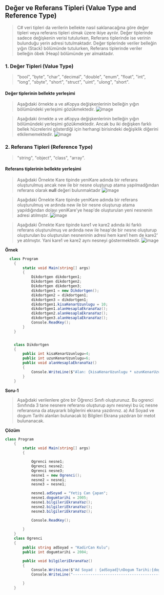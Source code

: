## Değer ve Referans Tipleri (Value Type and Reference Type) ##
>  C# veri tipleri da verilerin bellekte nasıl saklanacağına göre değer tipleri veya referans tipleri olmak üzere ikiye ayrılır.
>  Değer tiplerinde sadece  değişkenin verisi tutulurken, Referans tiplerinde ise  verinin  bulunduğu yerin adresi tutulmaktadır.
>  Değer tiplerinde veriler belleğin yığın (Stack) bölümünde tutulurken, Referans tiplerinde veriler belleğin öbek (Heap) bölümünde yer almaktadır.

### 1. Değer Tipleri (Value Type) ###

> "bool", "byte", "char", "decimal", "double", "enum", "float", "int", "long", "sbyte", "short", "struct", "uint", "ulong", "short".

#### Değer tiplerinin bellekte yerleşimi ####
> Aşağıdaki örnekte a ve aKopya değişkenlerinin belleğin yığın bölümündeki yerleşimi gözükmektedir.
![image](https://user-images.githubusercontent.com/28144917/142982944-01a5bcde-ca89-4b7f-b770-3a9509963d6f.png)

> Aşağıdaki örnekte a ve aKopya değişkenlerinin belleğin yığın bölümündeki yerleşimi gözükmektedir. Ancak bu iki değişken farklı bellek hücrelerini gösterdiği için herhangi birisindeki değişiklik diğerini etkilememektedir.
![image](https://user-images.githubusercontent.com/28144917/142983245-f1b2b212-c7d4-4e96-a7f5-765a906cea1b.png)


### 2. Referans Tipleri (Reference Type) ###

>  "string", "object", "class",  "array".

#### Referans tiplerinin bellekte yerleşimi ####
>Aşağıdaki Örnekte Kare tipinde yeniKare adında bir referans oluşturulmuş ancak new ile bir nesne oluşturup atama yapılmadğından referans olarak **null** değeri bulunmaktadır
![image](https://user-images.githubusercontent.com/28144917/142981838-565fef99-894b-4b87-8ad5-4fee1ef22310.png)

>Aşağıdaki Örnekte Kare tipinde yeniKare adında bir referans oluşturulmuş ve ardında  new ile bir nesne oluşturup atama yapıldığından dolayı yeniKare'ye  heap'de oluşturulan yeni nesnenin adresi atılmıştır.
![image](https://user-images.githubusercontent.com/28144917/142982203-62079f19-7a0f-4b3e-b9f3-b546757244e1.png)

>Aşağıdaki Örnekte Kare tipinde kare1 ve kare2  adında iki farklı referans oluşturulmuş ve ardında  new ile heap'de bir nesne oluşturup oluşturulan bu oluşturulan nesneninin adresi hem kare1 hem de kare2' ye atılmıştır. Yani kare1 ve kare2 aynı nesneyi göstermektedir. 
![image](https://user-images.githubusercontent.com/28144917/142982345-33cae51a-ae10-419e-8f61-32f7a74e4e0c.png)


**Örnek**
```csharp
  class Program
    {
        static void Main(string[] args)
        {
            Dikdortgen dikdortgen1;
            Dikdortgen dikdortgen2;
            Dikdortgen dikdortgen3;
            dikdortgen1 = new Dikdortgen();
            dikdortgen2 = dikdortgen1;
            dikdortgen3 = dikdortgen1;
            dikdortgen1.kisaKenarUzunlugu = 10;
            dikdortgen1.alanHesaplaEkranaYaz();
            dikdortgen2.alanHesaplaEkranaYaz();
            dikdortgen3.alanHesaplaEkranaYaz();
            Console.ReadKey();
        }
    }


    class Dikdortgen
    {
        public int kisaKenarUzunlugu=4;
        public int uzunKenarUzunlugu=6;
        public void alanHesaplaEkranaYaz()
        {
            Console.WriteLine($"Alan: {kisaKenarUzunlugu * uzunKenarUzunlugu}");
        }
    }
```
**Soru-1**

> Aşağıdaki verilenlere göre bir Öğrenci Sınıfı oluşturunuz. Bu ogrenci Sınıfında 3 tane nesnere referansı oluşturup aynı nesneyi bu üç nesne referansına da atayarark bilgilerini ekrana yazdırınız.
a) Ad Soyad ve dogum Tarihi alanları bulunacak
b) Bilgileri Ekrana yazdıran bir metot  bulunanacak.

**Çözüm**

```csharp
class Program
    {
        static void Main(string[] args)
        {

            Ogrenci nesne1;
            Ogrenci nesne2;
            Ogrenci nesne3;
            nesne1 = new Ogrenci();
            nesne2 = nesne1;
            nesne3 = nesne1;

            nesne1.adSoyad = "Yetiş Can Çapan";
            nesne1.dogumtarihi = 2005;
            nesne1.bilgileriEkranaYaz();
            nesne2.bilgileriEkranaYaz();
            nesne3.bilgileriEkranaYaz();

            Console.ReadKey();
            
        }
    }
    class Ogrenci
    {
        public string adSoyad = "KadirCan Kulu";
        public int dogumtarihi = 2004;

        public void bilgileriEkranaYaz()
        {
            Console.WriteLine($"Ad Soyad : {adSoyad}\nDogum Tarihi:{dogumtarihi}");
            Console.WriteLine("--------------------------------------------------");

        }
    }
   
```
